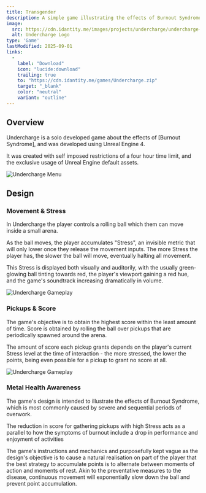 ```yaml
---
title: Transgender
description: A simple game illustrating the effects of Burnout Syndrome created with Unreal Engine default assets.
image:
  src: https://cdn.idantity.me/images/projects/undercharge/undercharge-logo.webp
  alt: Undercharge Logo
type: 'Game'
lastModified: 2025-09-01
links:
  -
    label: "Download"
    icon: "lucide:download"
    trailing: true
    to: "https://cdn.idantity.me/games/Undercharge.zip"
    target: "_blank"
    color: "neutral"
    variant: "outline"
---
```


## Overview

Undercharge is a solo developed game about the effects of [Burnout Syndrome], and was developed using Unreal Engine 4.

It was created with self imposed restrictions of a four hour time limit, and the exclusive usage of Unreal Engine default assets.

![Undercharge Menu](https://cdn.idantity.me/images/projects/undercharge/undercharge-menu.jpg)

## Design

### Movement & Stress

In Undercharge the player controls a rolling ball which them can move inside a small arena.

As the ball moves, the player accumulates "Stress", an invisible metric that will only lower once they release the movement inputs. The more Stress the player has, the slower the ball will move, eventually halting all movement.

This Stress is displayed both visually and auditorily, with the usually green-glowing ball tinting towards red, the player's viewport gaining a red hue, and the game's soundtrack increasing dramatically in volume.

![Undercharge Gameplay](https://cdn.idantity.me/images/projects/undercharge/undercharge-gameplay-1.jpg)

### Pickups & Score

The game's objective is to obtain the highest score within the least amount of time. Score is obtained by rolling the ball over pickups that are periodically spawned around the arena.

The amount of score each pickup grants depends on the player's current Stress level at the time of interaction - the more stressed, the lower the points, being even possible for a pickup to grant no score at all.

![Undercharge Gameplay](https://cdn.idantity.me/images/projects/undercharge/undercharge-gameplay-2.jpg)

### Metal Health Awareness

The game's design is intended to illustrate the effects of Burnout Syndrome, which is most commonly caused by severe and sequential periods of overwork.

The reduction in score for gathering pickups with high Stress acts as a parallel to how the symptoms of burnout include a drop in performance and enjoyment of activities

The game's instructions and mechanics and purposefully kept vague as the design's objective is to cause a natural realisation on part of the player that the best strategy to accumulate points is to alternate between moments of action and moments of rest. Akin to the preventative measures to the disease, continuous movement will exponentially slow down the ball and prevent point accumulation.


